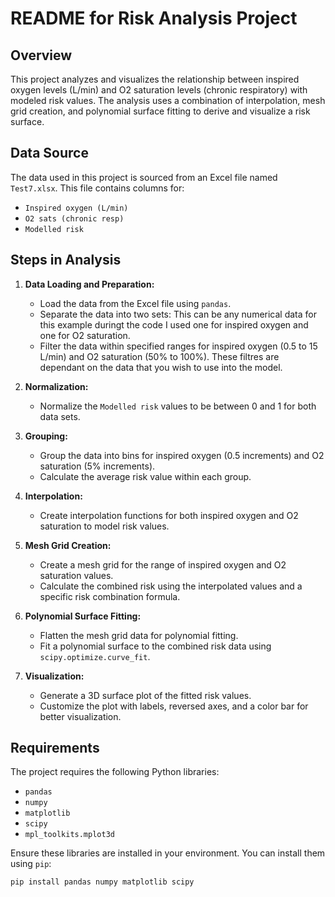# README for Risk Analysis Project

## Overview

This project analyzes and visualizes the relationship between inspired oxygen levels (L/min) and O2 saturation levels (chronic respiratory) with modeled risk values. The analysis uses a combination of interpolation, mesh grid creation, and polynomial surface fitting to derive and visualize a risk surface.

## Data Source

The data used in this project is sourced from an Excel file named `Test7.xlsx`. This file contains columns for:
- `Inspired oxygen (L/min)`
- `O2 sats (chronic resp)`
- `Modelled risk`

## Steps in Analysis

1. **Data Loading and Preparation:**
   - Load the data from the Excel file using `pandas`.
   - Separate the data into two sets: This can be any numerical data for this example duringt the code I used one for inspired oxygen and one for O2 saturation. 
   - Filter the data within specified ranges for inspired oxygen (0.5 to 15 L/min) and O2 saturation (50% to 100%). These filtres are dependant on the data that you wish to use into the model.

2. **Normalization:**
   - Normalize the `Modelled risk` values to be between 0 and 1 for both data sets.

3. **Grouping:**
   - Group the data into bins for inspired oxygen (0.5 increments) and O2 saturation (5% increments).
   - Calculate the average risk value within each group.

4. **Interpolation:**
   - Create interpolation functions for both inspired oxygen and O2 saturation to model risk values.

5. **Mesh Grid Creation:**
   - Create a mesh grid for the range of inspired oxygen and O2 saturation values.
   - Calculate the combined risk using the interpolated values and a specific risk combination formula.

6. **Polynomial Surface Fitting:**
   - Flatten the mesh grid data for polynomial fitting.
   - Fit a polynomial surface to the combined risk data using `scipy.optimize.curve_fit`.

7. **Visualization:**
   - Generate a 3D surface plot of the fitted risk values.
   - Customize the plot with labels, reversed axes, and a color bar for better visualization.

## Requirements

The project requires the following Python libraries:
- `pandas`
- `numpy`
- `matplotlib`
- `scipy`
- `mpl_toolkits.mplot3d`

Ensure these libraries are installed in your environment. You can install them using `pip`:
```sh
pip install pandas numpy matplotlib scipy
